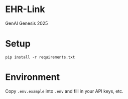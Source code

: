 # EHR-Link
GenAI Genesis 2025

# Setup
```
pip install -r requirements.txt
```

# Environment
Copy `.env.example` into `.env` and fill in your API keys, etc.
